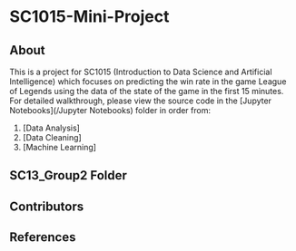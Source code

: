 # SC1015-Mini-Project
## About
This is a project for SC1015 (Introduction to Data Science and Artificial Intelligence) which focuses on predicting the win rate in the game League of Legends using the data of the state of the game in the first 15 minutes. For detailed walkthrough, please view the source code in the [Jupyter Notebooks](/Jupyter Notebooks) folder in order from: 
1. [Data Analysis]
2. [Data Cleaning]
3. [Machine Learning]
## SC13_Group2 Folder
## Contributors 
## References
